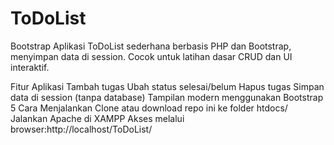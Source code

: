 # ToDoList
Bootstrap
Aplikasi ToDoList sederhana berbasis PHP dan Bootstrap, menyimpan data di session. Cocok untuk latihan dasar CRUD dan UI interaktif.

Fitur Aplikasi
Tambah tugas
Ubah status selesai/belum
Hapus tugas
Simpan data di session (tanpa database)
Tampilan modern menggunakan Bootstrap 5
Cara Menjalankan
Clone atau download repo ini ke folder htdocs/
Jalankan Apache di XAMPP
Akses melalui browser:http://localhost/ToDoList/
